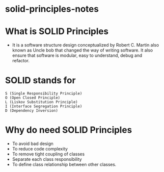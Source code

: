 # solid-principles-notes

# What is SOLID Principles
- It is a software structure design conceptualized by Robert C. Martin also known as Uncle bob that changed the way of writing software. It also ensure that software is modular, easy to understand, debug and refactor.

# SOLID stands for
`S (Single Responsibility Principle)`  
`O (Open Closed Principle)`  
`L (Liskov Substitution Principle)`  
`I (Interface Segregation Principle)`  
`D (Dependency Inversion)`  

# Why do need SOLID Principles
- To avoid bad design
- To reduce code complexity
- To remove tight coupling of classes
- Separate each class responsibility 
- To define class relationship between other classes.
